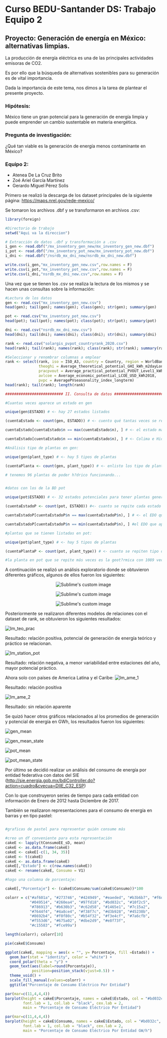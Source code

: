 # Curso BEDU-Santander DS: Trabajo Equipo 2

## Proyecto: Generación de energía en México: alternativas limpias.

La producción de energía eléctrica es una de las principales actividades emisoras de CO2.

Es por ello que la búsqueda de alternativas sostenibles para su generación es de vital importancia.

Dada la importancia de este tema, nos dimos a la tarea de plantear el presente proyecto.

### Hipótesis: 
México tiene un gran potencial para la generación de energía limpia y puede emprender un cambio sustentable en materia energética.

### Pregunta de investigación:
¿Qué tan viable es la generación de energía menos contaminante en México?

### Equipo 2: 
- Atenea De La Cruz Brito
- Zoé Ariel García Martínez 
- Gerardo Miguel Pérez Solis 


Primero se realizó la descarga de los dataset principales de la siguiente página: https://maps.nrel.gov/rede-mexico/

Se tomaron los archivos .dbf y se transformaron en archivos .csv:

```r
library(foreign)

#Directorio de trabajo
setwd("Aqui va la direccion")

# Extracción de datos .dbf y transformación a .csv
i_gen <- read.dbf("/mx_inventory_gen_new/mx_inventory_gen_new.dbf")
i_pot <- read.dbf("/mx_inventory_pot_new/mx_inventory_pot_new.dbf")
i_dni <- read.dbf("/nsrdb_mx_dni_new/nsrdb_mx_dni_new.dbf")

write.csv(i_gen,"mx_inventory_gen_new.csv",row.names = F)
write.csv(i_pot,"mx_inventory_pot_new.csv",row.names = F)
write.csv(i_dni,"nsrdb_mx_dni_new.csv",row.names = F)
```

Una vez que se tienen los .csv  se realiza la lectura de los mismos y se hacen unas consultas sobre la información: 

```r
#Lectura de los datos 
gen <- read.csv("mx_inventory_gen_new.csv")
head(gen); tail(gen); names(gen); class(gen); str(gen); summary(gen)

pot <- read.csv("mx_inventory_pot_new.csv")
head(pot); tail(pot); names(pot); class(pot); str(pot); summary(pot)

dni <- read.csv("nsrdb_mx_dni_new.csv")
head(dni); tail(dni); names(dni); class(dni); str(dni); summary(dni)

rank <- read.csv("solargis_pvpot_countryrank_2020.csv")
head(rank); tail(rank); names(rank); class(rank); str(rank); summary(rank)

#Seleccionar y renombrar columnas a emplear
rank <- select(rank, iso = ISO_A3, country = Country, region = WorldBankRegion,
               theoghi = Average_theoretical_potential_GHI_kWh_m2dayLongterm,
               pracpvout = Average_practical_potential_PVOUT_Level1_kWh_kWdayLongterm,
               avlcoe = Average_economic_potential_LCOE_USD_kWh2018,
               pvpc = AveragePVseasonality_index_longterm)
head(rank); tail(rank); length(rank)

########################## II. Consulta de datos ########################################

#Cuantas veces aparece un estado en gen

unique(gen$ESTADO) # <- hay 27 estados listados

(cuentaEstado <- count(gen, ESTADO)) # <- cuento qué tantas veces se repite un estado

cuentaEstado[cuentaEstado$n == max(cuentaEstado$n), ] # <- el estado más repetido es Veracruz

cuentaEstado[cuentaEstado$n == min(cuentaEstado$n), ] # <- Colima e Hidalgo los que menos aparecen

#Análisis tipo de plantas en gen: 

unique(gen$plant_type) # <- hay 5 tipos de plantas

(cuentaPlanta <- count(gen, plant_type)) # <- enlisto los tipo de plantas

# tenemos 96 plantas de poder h?drico funcionando...


#datos con los de la BD pot

unique(pot$ESTADO) # <- 32 estados potenciales para tener plantas generadoras

(cuentaEstadoP <- count(pot, ESTADO)) #<- cuanto se repite cada estado

cuentaEstadoP[cuentaEstadoP$n == max(cuentaEstadoP$n), ] # <- el EDO que aparece m?s veces es jal?sco

cuentaEstadoP[cuentaEstadoP$n == min(cuentaEstadoP$n), ] #el EDO que aparece menos es Tlaxcala

#plantas que se tienen listadas en pot: 

unique(pot$plant_type) # <- hay 5 tipos de plantas

(cuentaPlantaP <- count(pot, plant_type)) # <- cuanto se repiten tipo de plantas

#la planta en pot que se repite más veces es la geot?rmica con 1089 veces.
```

A continuación se realizó un análisis exploratorio donde se obtuvieron diferentes gráficos, algunos de ellos fueron los siguientes:

<p align="center">
  <img src="graphs/plat_rank.png" "Plat_rank" alt="Sublime's custom image"/>
</p>

<p align="center">
  <img src="graphs/plot_gen2.png" "Plot_gen2" "Plat_rank" alt="Sublime's custom image"/>
</p>

<p align="center">
  <img src="graphs/plot_pot.png" "Plot_pot" "Plat_rank" alt="Sublime's custom image"/>
</p>


Posteriormente se realizaron diferentes modelos de relaciones con el dataset de rank, se obtuvieron los siguientes resultados:

![lm_teo_prac](https://github.com/AteneaCB/Equipo2/blob/main/graphs/gen_teo_prac.png "lm_teo_prac")

Resultado: relación positiva, potencial de generación de energía teórico y práctico se relacionan.

![lm_station_pot](https://github.com/AteneaCB/Equipo2/blob/main/graphs/stations_pot.png "lm_station_pot")

Resultado: relación negativa, a menor variabilidad entre estaciones del año, mayor potencial práctico.

Ahora solo con países de America Latina y el Caribe:
![lm_ame_1](https://github.com/AteneaCB/Equipo2/blob/main/graphs/lm_teo_prac_ame.png "lm_ame_1")

Resultado: relación positiva

![lm_ame_2](https://github.com/AteneaCB/Equipo2/blob/main/graphs/lm_stations_pot_ame.png "lm_ame_2")

Resultado: sin relación aparente

Se quizó hacer otros gráficos relacionados al los promedios de generación y potencial de energía en GWh, los resultados fueron los siguientes:

![gen_mean](https://github.com/AteneaCB/Equipo2/blob/main/graphs/generacion_promedio.png "gen_mean")

![gen_mean_state](https://github.com/AteneaCB/Equipo2/blob/main/graphs/generacion_promedio_estado.png "gen_mean_state")

![pot_mean](https://github.com/AteneaCB/Equipo2/blob/main/graphs/pot_promedio.png "pot_mean")

![pot_mean_state](https://github.com/AteneaCB/Equipo2/blob/main/graphs/pot_promedio_edo.png "pot_mean_state")

Por último se decidió realizar un análisis del consumo de energía por entidad federativa con datos del SIE  (http://sie.energia.gob.mx/bdiController.do?action=cuadro&cvecua=DIIE_C32_ESP)

Con lo que construyeron series de tiempo para cada entidad con información de Enero de 2012 hasta Diciembre de 2017.


También se realizaron representaciones para el consumo de energía en barras y en tipo pastel: 

```R

#graficas de pastel para representar quién consume más

#creo un df conveniente para esta representación
cakeE <- lapply(tConsumoEE_sD, mean)
cakeE <- as.data.frame(cakeE)
cakeE <- cakeE[-c(1, 34, 35)]
cakeE <- t(cakeE)
cakeE <- as.data.frame(cakeE)
cakeE[,"Estado"] <- c(row.names(cakeE))
cakeE <- rename(cakeE, Consumo = V1)

#hago una columna de porcentaje: 

cakeE[,"Porcentaje"] <- (cakeE$Consumo/sum(cakeE$Consumo))*100

colorr = c("#af601a", "#273746", "#424949", "#eaeded", "#b3b6b7", "#f6ddcc",
           "#049514", "#260ea4", "#97fd18", "#bd032c", "#10f2c5",
           "#786913", "#b630b3", "#c62d58", "#1465e1", "#7c15a2", 
           "#7644f4", "#4a8ce4", "#f38f7c", "#d3b928", "#45230b",
           "#8692b4", "#f0f80c", "#b54f32", "#f3e4cf", "#7a6cfb",
           "#f553d6", "#675a02", "#dbe2d9", "#e8f73f",
           "#c15583", "#fce99a")

length(colorr); colorr[10]

pie(cakeE$Consumo)

ggplot(cakeE, mapping = aes(x = "", y= Porcentaje, fill =Estado)) +
  geom_bar(stat = "identity", color = "white") + 
  coord_polar(theta = "y") + 
  geom_text(aes(label=round(Porcentaje)),
            position=position_stack(vjust=0.5)) + 
  theme_void() +
  scale_fill_manual(values=colorr) + 
  ggtitle("Porcentaje de Consumo Eléctrico Por Entidad")

par(mar=c(11,4,4,4))
barplot(height = cakeE$Porcentaje, names = cakeE$Estado, col = "#bd032c", horiz = F, las=2,
        font.lab = 1, col.lab = "black", cex.lab = 2,
        main = "Porcentaje de Consumo Eléctrico Por Entidad") 

par(mar=c(11,4,4,4))
barplot(height = cakeE$Consumo, names = cakeE$Estado, col = "#bd032c", horiz = F, las=2,
        font.lab = 1, col.lab = "black", cex.lab = 2,
        main = "Porcentaje de Consumo Eléctrico Por Entidad GW/h") 
```

